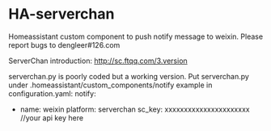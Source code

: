 # HA-serverchan
Homeassistant custom component to push notify message to weixin. Please report bugs to dengleer#126.com

ServerChan introduction:
http://sc.ftqq.com/3.version

serverchan.py is poorly coded but a working version.
Put serverchan.py under .homeassistant/custom_components/notify
example  in configuration.yaml:
notify:
  - name: weixin
    platform: serverchan
    sc_key: xxxxxxxxxxxxxxxxxxxxxx //your api key here
